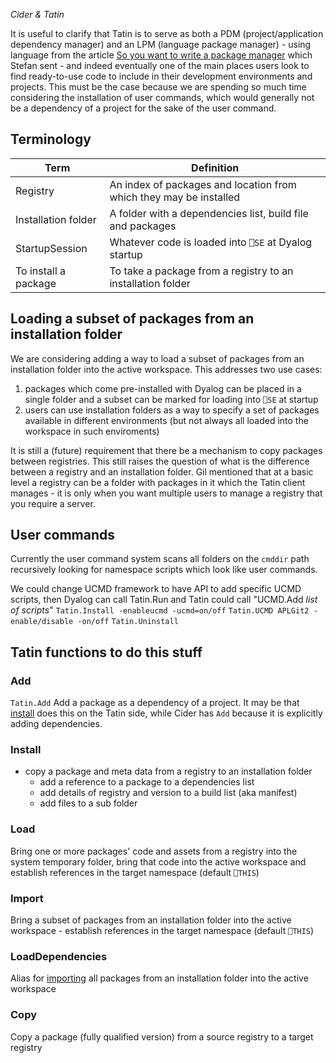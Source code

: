 *Cider & Tatin*

It is useful to clarify that Tatin is to serve as both a PDM (project/application dependency manager) and an LPM (language package manager) - using language from the article [So you want to write a package manager](https://medium.com/@sdboyer/so-you-want-to-write-a-package-manager-4ae9c17d9527) which Stefan sent - and indeed eventually one of the main places users look to find ready-to-use code to include in their development environments and projects. This must be the case because we are spending so much time considering the installation of user commands, which would generally not be a dependency of a project for the sake of the user command. 

## Terminology
|Term|Definition|
|---|---|
|Registry|An index of packages and location from which they may be installed|
|Installation folder|A folder with a dependencies list, build file and packages|
|StartupSession|Whatever code is loaded into `⎕SE` at Dyalog startup|
|To install a package|To take a package from a registry to an installation folder|

## Loading a subset of packages from an installation folder
We are considering adding a way to load a subset of packages from an installation folder into the active workspace. This addresses two use cases:
1. packages which come pre-installed with Dyalog can be placed in a single folder and a subset can be marked for loading into `⎕SE` at startup
2. users can use installation folders as a way to specify a set of packages available in different environments (but not always all loaded into the workspace in such enviroments)

It is still a (future) requirement that there be a mechanism to copy packages between registries. This still raises the question of what is the difference between a registry and an installation folder. Gil mentioned that at a basic level a registry can be a folder with packages in it which the Tatin client manages - it is only when you want multiple users to manage a registry that you require a server.

## User commands
Currently the user command system scans all folders on the `cmddir` path recursively looking for namespace scripts which look like user commands.

We could change UCMD framework to have API to add specific UCMD scripts, then Dyalog can call Tatin.Run and Tatin could call "UCMD.Add *list of scripts*"
`Tatin.Install -enableucmd -ucmd=on/off`
`Tatin.UCMD APLGit2 -enable/disable -on/off`
`Tatin.Uninstall` 

## Tatin functions to do this stuff

### Add
`Tatin.Add`
Add a package as a dependency of a project. It may be that [install](#install) does this on the Tatin side, while Cider has `Add` because it is explicitly adding dependencies.

### Install
- copy a package and meta data from a registry to an installation folder
	- add a reference to a package to a dependencies list
	- add details of registry and version to a build list (aka manifest)
	- add files to a sub folder

### Load
Bring one or more packages' code and assets from a registry into the system temporary folder, bring that code into the active workspace and establish references in the target namespace (default `⎕THIS`)

### Import
Bring a subset of packages from an installation folder into the active workspace - establish references in the target namespace (default `⎕THIS`)

### LoadDependencies
Alias for [importing](#import) all packages from an installation folder into the active workspace

### Copy
Copy a package (fully qualified version) from a source registry to a target registry
